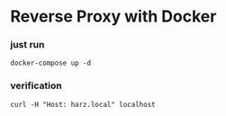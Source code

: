 # Reverse Proxy with Docker

### just run
```
docker-compose up -d
```

### verification
```
curl -H "Host: harz.local" localhost
```
